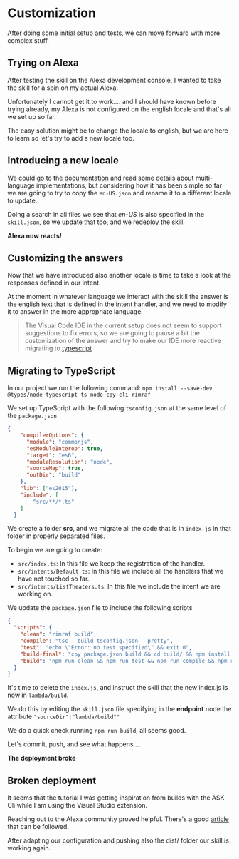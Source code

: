 # Customization

After doing some initial setup and tests, we can move forward with more complex stuff.

## Trying on Alexa

After testing the skill on the Alexa development console, I wanted to take the skill for a spin on my actual Alexa.

Unfortunately I cannot get it to work.... and I should have known before trying already, my Alexa is not configured on the english locale and that's all we set up so far.

The easy solution might be to change the locale to english, but we are here to learn so let's try to add a new locale too.

## Introducing a new locale

We could go to the [documentation](https://developer.amazon.com/en-US/docs/alexa/custom-skills/develop-skills-in-multiple-languages.html) and read some details about multi-language implementations, but considering how it has been simple so far we are going to try to copy the `en-US.json` and rename it to a different locale to update.

Doing a search in all files we see that _en-US_ is also specified in the `skill.json`, so we update that too, and we redeploy the skill.

**Alexa now reacts!**

## Customizing the answers

Now that we have introduced also another locale is time to take a look at the responses defined in our intent.

At the moment in whatever language we interact with the skill the answer is the english text that is defined in the intent handler, and we need to modify it to answer in the more appropriate language.

> The Visual Code IDE in the current setup does not seem to support suggestions to fix errors, so we are going to pause a bit the customization of the answer and try to make our IDE more reactive migrating to [typescript](https://xavidop.me/alexa/2020-07-20-alexa-typescript/#estructura-del-proyecto)

## Migrating to TypeScript

In our project we run the following command:
`npm install --save-dev @types/node typescript ts-node cpy-cli rimraf`

We set up TypeScript with the following `tsconfig.json` at the same level of the `package.json`

```json
{
    "compilerOptions": {
      "module": "commonjs",
      "esModuleInterop": true,
      "target": "es6",
      "moduleResolution": "node",
      "sourceMap": true,
      "outDir": "build"
    },
    "lib": ["es2015"],
    "include": [
        "src/**/*.ts"
    ]
  }
```

We create a folder **src**, and we migrate all the code that is in `index.js` in that folder in properly separated files.

To begin we are going to create:
* `src/index.ts`: In this file we keep the registration of the handler.
* `src/intents/Default.ts`: In this file we include all the handlers that we have not touched so far.
* `src/intents/ListTheaters.ts`: In this file we include the intent we are working on.

We update the `package.json` file to include the following scripts
```json
{
  "scripts": {
    "clean": "rimraf build",
    "compile": "tsc --build tsconfig.json --pretty",
    "test": "echo \"Error: no test specified\" && exit 0",
    "build-final": "cpy package.json build && cd build/ && npm install --production",
    "build": "npm run clean && npm run test && npm run compile && npm run build-final"
  }
}
```

It's time to delete the `index.js`, and instruct the skill that the new index.js is now in `lambda/build`.

We do this by editing the `skill.json` file specifying in the **endpoint** node the attribute `"sourceDir":"lambda/build""`

We do a quick check running `npm run build`, all seems good.

Let's commit, push, and see what happens....


**The deployment broke**

## Broken deployment

It seems that the tutorial I was getting inspiration from builds with the ASK Cli while I am using the Visual Studio extension.

Reaching out to the Alexa community proved helpful. There's a good [article](https://arctouch.com/blog/alexa-skill-development-best-practices/) that can be followed.

After adapting our configuration and pushing also the dist/ folder our skill is working again.

